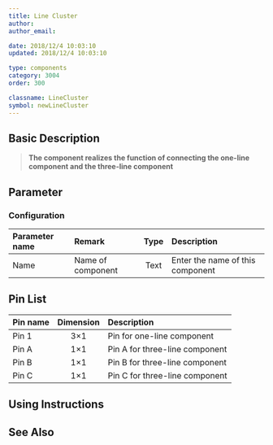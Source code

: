 ```yaml
---
title: Line Cluster
author: 
author_email:

date: 2018/12/4 10:03:10
updated: 2018/12/4 10:03:10

type: components
category: 3004
order: 300

classname: LineCluster
symbol: newLineCluster
---
```

## Basic Description


> **The component realizes the function of connecting the one-line component and the three-line component**

## Parameter
### Configuration
| Parameter name | Remark | Type | Description |
| :--- | :--- | :--: | :--- |
| Name | Name of component | Text | Enter the name of this component |


## Pin List

| Pin name | Dimension | Description |
| :--- | :--:  | :--- |
| Pin 1 | 3×1 | Pin for one-line component |
| Pin A | 1×1 | Pin A for three-line component |
| Pin B | 1×1 | Pin B for three-line component |
| Pin C | 1×1 | Pin C for three-line component |


## Using Instructions



## See Also



